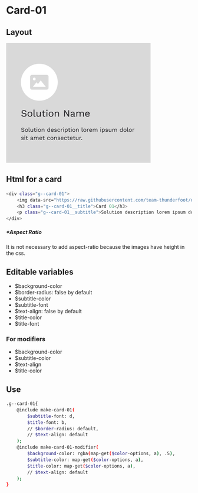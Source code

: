 # Card-01

## Layout

![alt text][card-01]

[card-01]: /src/img/global-components/card/card-01.png

## Html for a card

```sh
<div class="g--card-01">
    <img data-src="https://raw.githubusercontent.com/team-thunderfoot/ui/main/src/img/global-components/card/card-img-placeholder.png" src="/src/img/global-components/placeholder.jpg" alt="alt text" class="g--card-01__media g--lazy-01">
    <h3 class="g--card-01__title">Card 01</h3>
    <p class="g--card-01__subtitle">Solution description lorem ipsum dolor sit amet consectetur.</p>
</div>
```

##### \*Aspect Ratio

It is not necessary to add aspect-ratio because the images have height in the css.

## Editable variables

- $background-color
- $border-radius: false by default
- $subtitle-color
- $subtitle-font
- $text-align: false by default
- $title-color
- $title-font

### For modifiers

- $background-color
- $subtitle-color
- $text-align
- $title-color

## Use

```sh
.g--card-01{
    @include make-card-01(
        $subtitle-font: d,
        $title-font: b,
        // $border-radius: default,
        // $text-align: default
    );
    @include make-card-01-modifier(
        $background-color: rgba(map-get($color-options, a), .5),
        $subtitle-color: map-get($color-options, a),
        $title-color: map-get($color-options, a),
        // $text-align: default
    );
}
```
